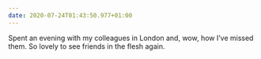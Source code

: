```yaml
---
date: 2020-07-24T01:43:50.977+01:00
---
```


Spent an evening with my colleagues in London and, wow, how I’ve missed them. So lovely to see friends in the flesh again.
